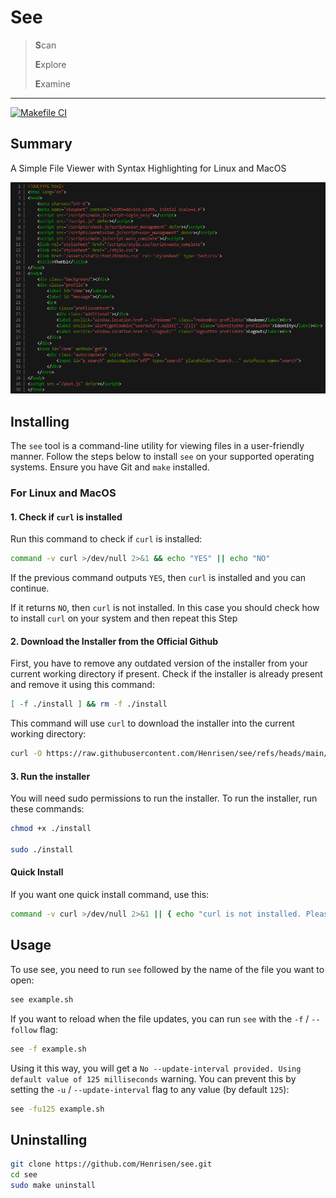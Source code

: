 # See

> **S**can
>
> **E**xplore
>
> **E**xamine
---
[![Makefile CI](https://github.com/Henrisen/see/actions/workflows/makefile.yml/badge.svg)](https://github.com/Henrisen/see/actions/workflows/makefile.yml)

## Summary

A Simple File Viewer with Syntax Highlighting for Linux and MacOS

![Screenshot of see](https://github.com/Henrisen/see/blob/main/.github/resources/1.png?raw=true)

## Installing

The `see` tool is a command-line utility for viewing files in a user-friendly manner. Follow the steps below to install `see` on your supported operating systems. Ensure you have Git and `make` installed.

### For Linux and MacOS

#### 1. Check if `curl` is installed

Run this command to check if `curl` is installed:

```bash
command -v curl >/dev/null 2>&1 && echo "YES" || echo "NO"
```

If the previous command outputs `YES`, then `curl` is installed and you can continue.

If it returns `NO`, then `curl` is not installed. In this case you should check how to install `curl` on your system and then repeat this Step

#### 2. Download the Installer from the Official Github

First, you have to remove any outdated version of the installer from your current working directory if present. Check if the installer is already present and remove it using this command:

```bash
[ -f ./install ] && rm -f ./install
```

This command will use `curl` to download the installer into the current working directory:

```bash
curl -O https://raw.githubusercontent.com/Henrisen/see/refs/heads/main/install
```

#### 3. Run the installer

You will need sudo permissions to run the installer. To run the installer, run these commands:

```bash
chmod +x ./install

sudo ./install
```

#### Quick Install

If you want one quick install command, use this:

```bash
command -v curl >/dev/null 2>&1 || { echo "curl is not installed. Please install curl and try again."; exit 1; } && [ -f ./install ] && rm -f ./install && curl -O https://raw.githubusercontent.com/Henrisen/see/refs/heads/main/install && chmod +x ./install && sudo ./install

```

## Usage

To use see, you need to run `see` followed by the name of the file you want to open:

```bash
see example.sh
```

If you want to reload when the file updates, you can run `see` with the `-f` / `--follow` flag:

```bash
see -f example.sh
```

Using it this way, you will get a `No --update-interval provided. Using default value of 125 milliseconds` warning.
You can prevent this by setting the `-u` / `--update-interval` flag to any value (by default `125`):

```bash
see -fu125 example.sh
```

## Uninstalling

```bash
git clone https://github.com/Henrisen/see.git
cd see
sudo make uninstall
```
